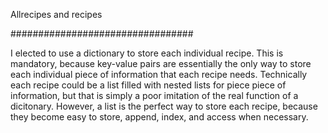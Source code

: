 Allrecipes and recipes

#################################

I elected to use a dictionary to store each individual recipe. This is mandatory, because key-value pairs are essentially the only way to store each individual piece of information that each recipe needs. Technically each recipe could be a list filled with nested lists for piece piece of information, but that is simply a poor imitation of the real function of a dicitonary. However, a list is the perfect way to store each recipe, because they become easy to store, append, index, and access when necessary.
